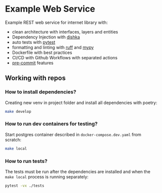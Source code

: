 # Example Web Service

Example REST web service for internet library with:

- clean architecture with interfaces, layers and entities
- Dependency Injection with [dishka](https://github.com/reagento/dishka)
- auto tests with [pytest](https://docs.pytest.org/en/stable/)
- formatting and linting with [ruff](https://github.com/astral-sh/ruff) and [mypy](https://github.com/python/mypy)
- Dockerfile with best practices
- CI/CD with Github Workflows with separated actions
- [pre-commit](https://github.com/pre-commit/pre-commit) features

## Working with repos

### How to install dependencies?

Creating new venv in project folder and install all dependencies with poetry:

```bash
make develop
```

### How to run dev containers for testing?

Start postgres container described in `docker-compose.dev.yaml` from scratch:

```bash
make local
```

### How to run tests?

The tests must be run after the dependencies are installed and when the `make local` process is running separately:

```bash
pytest -vx ./tests
```
